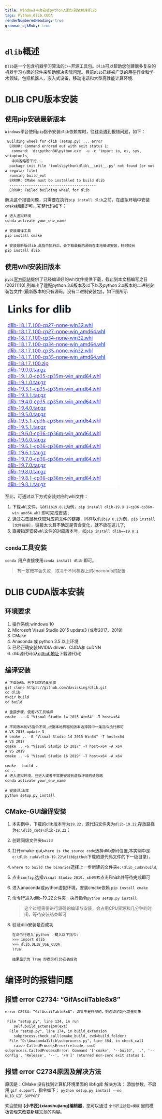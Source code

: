 ```yaml
---
title: Windows平台安装python人脸识别依赖库dlib
tags: Python,dlib,CUDA
renderNumberedHeading: true
grammar_cjkRuby: true
---
```


# `dlib`概述
`Dlib`是一个包含机器学习算法的`C++`开源工具包。`Dlib`可以帮助您创建很多复杂的机器学习方面的软件来帮助解决实际问题。目前`Dlib`已经被广泛的用在行业和学术领域，包括机器人，嵌入式设备，移动电话和大型高性能计算环境.

# DLIB CPU版本安装

## 使用pip安装最新版本
`Windows`平台使用`pip`指令安装`dlib`依赖库时，往往会遇到报错问题，如下：
```
 Building wheel for dlib (setup.py) ... error 
  ERROR: Command errored out with exit status 1:
   command: 'd:\python36\python.exe' -u -c 'import io, os, sys, setuptools, 
   中间省略若干行...
  package init file 'tools\python\dlib\__init__.py' not found (or not a regular file)
  running build_ext
  ERROR: CMake must be installed to build dlib
  ----------------------------------------
  ERROR: Failed building wheel for dlib
```
解决这个报错问题，只需要在执行`pip install dlib`之前，在虚拟环境中安装`cmake`组建即可，完整代码如下：
```
# 进入虚拟环境
conda activate your_env_name

# 安装编译工具
pip install cmake

# 安装最新版dlib,此指令执行后，会下载最新的源码在本地编译安装，耗时较长
pip install dlib
```
## 使用whl安装旧版本
`pypi`[官方网站](https://pypi.org/simple/dlib/)提供了已经编译好的whl文件提供下载，截止到本文档编写之日(20211110),列举出了适配python 3.6版本及以下以及python 2.x版本的二进制安装包文件 (最新版本的只有源码，没有二进制安装包)。如下图所示
![dlib的pypi官方库](./images/1659064388408.png)

至此，可通过以下方式安装对应的whl文件：

1. 下载`whl`文件，以`dlib19.8.1`为例，`pip install dlib-19.8.1-cp36-cp36m-win_amd64.whl` 即可完成安装 ;
2. 通过右击鼠标获取对应包文件的链接，同样以`dlib19.8.1`为例，`pip install [文件链接]`，链接太长且不确定是否会变化，就不放在这儿了;
3. 直接指定安装`whl`文件的对应版本号，如`pip install dlib==19.8.1`

## `conda`工具安装

`conda `用户直接使用`conda install dlib` 即可。
>  有一定概率会失败，取决于不同机器上的anaconda的配置


# DLIB CUDA版本安装
## 环境要求

1. 操作系统:windows 10 
2. Microsoft Visual Studio 2015 update3 (或者2017、2019)
3. CMake
4. Anaconda 或 python 3.5 以上环境
5. 已经正确安装NVIDIA driver、CUDA和 cuDNN
6. dlib源代码(从[github地址](https://github.com/davisking/dlib)下载源代码)

## 编译安装


```
# 下载源码，已下载跳过此步骤
git clone https://github.com/davisking/dlib.git
cd dlib
mkdir build
cd build

# 重要步骤，使用VS工具编译
cmake .. -G "Visual Studio 14 2015 Win64" -T host=x64

# 不同版本的VS指令不同,根据本地机器的版本选择其中一条指令执行即可
# VS 2015 update 3
# cmake .. -G "Visual Studio 14 2015 Win64" -T host=x64
# VS 2017
cmake .. -G "Visual Studio 15 2017" -T host=x64 -A x64
# VS 2019 
cmake .. -G "Visual Studio 16 2019" -T host=x64 -A x64

cmake --build .
cd ..
# 进入虚拟环境，已进入或者不需要安装到虚拟环境的请忽略
conda activate your_env_name

# 安装dlib库
python setup.py install
```

## CMake-GUI编译安装
1. 本实例中，下载的dlib版本号为`19.22`，源代码文件夹为`dlib-19.22`,存放路径为`e:\dlib_cuda\dlib-19.22`；
2. 创建同级文件夹`build`
3. 打开cmake-gui,`where is the source code`选择dlib源码位置,本实例中是`e:\dlib_cuda\dlib-19.22\dlib`(`github`下载的源代码文件的下一级目录)，
4.  `where to build the binaries`选择上一步新建的文件夹`e:\dlib_cuda\build`,
5.  点击`config`,选择`Visual Studio 2019`、`x64架构`点击Finish并等待完成即可
6. 进入anaconda或python虚拟环境，安装cmake依赖
 	`pip install cmake` 
7. 命令行进入dlib-19.22文件夹，执行指令`python setup.py install`
	> 这个过程需要进行源码的编译与安装，会占用CPU资源和几分钟的时间，等待安装结束即可

8. 验证dlib安装是否成功	
    ```
	在命令行进入`python`，键入以下指令:
	>>> import dlib
	>>> dlib.DLIB_USE_CUDA
	True

	结果显示为 True 即表示dlib安装成功
    ```
	
# 编译时的报错问题

## 报错 error C2734: “GifAsciiTable8x8”
```
error C2734: “GifAsciiTable8x8”: 如果不是外部的，则必须初始化常量对象

 File "setup.py", line 134, in run
    self.build_extension(ext)
  File "setup.py", line 174, in build_extension
    subprocess.check_call(cmake_build, cwd=build_folder)
  File "D:\Anaconda3\lib\subprocess.py", line 364, in check_call
    raise CalledProcessError(retcode, cmd)
subprocess.CalledProcessError: Command '['cmake', '--build', '.', '--config', 'Release', '--', '/m']' returned non-zero exit status 1.

```
## 报错 error C2734原因及解决方法
原因是：CMake 没有找到计算机环境里面的 libfig库
解决方法：
添加参数，不启用 `gif support`，指令如下：
`python setup.py install --no DLIB_GIF_SUPPORT`

欢迎使用 **{小书匠}(xiaoshujiang)编辑器**，您可以通过 `小书匠主按钮>模板` 里的模板管理来改变新建文章的内容。
